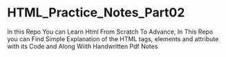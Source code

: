 # HTML_Practice_Notes_Part02
In this Repo You can Learn Html From Scratch To Advance, In This Repo you can Find Simple Explanation of the HTML tags, elements and attribute with its Code and Along Wiith Handwritten Pdf Notes
